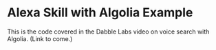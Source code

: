 # Alexa Skill with Algolia Example

This is the code covered in the Dabble Labs video on voice search with Algolia. (Link to come.)
